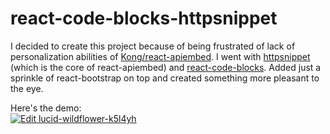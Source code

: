 # react-code-blocks-httpsnippet

I decided to create this project because of being frustrated of lack of personalization abilities of [Kong/react-apiembed](https://github.com/Kong/react-apiembed). I went with [httpsnippet](https://github.com/kong/httpsnippet) (which is the core of react-apiembed) and [react-code-blocks](https://github.com/rajinwonderland/react-code-blocks). Added just a sprinkle of react-bootstrap on top and created something more pleasant to the eye.

Here's the demo:<br>
[![Edit lucid-wildflower-k5l4yh](https://codesandbox.io/static/img/play-codesandbox.svg)](https://codesandbox.io/s/lucid-wildflower-k5l4yh?fontsize=14&hidenavigation=1&theme=dark)
